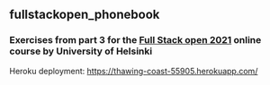 ## fullstackopen_phonebook
### Exercises from part 3 for the [Full Stack open 2021](https://fullstackopen.com/en) online course by University of Helsinki
Heroku deployment:   https://thawing-coast-55905.herokuapp.com/
